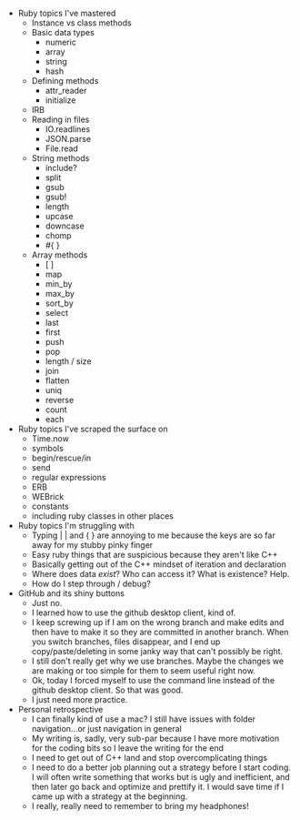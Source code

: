 * Ruby topics I've mastered
  * Instance vs class methods
  * Basic data types
    * numeric
    * array
    * string
    * hash
  * Defining methods
    * attr_reader
    * initialize
  * IRB
  * Reading in files
    * IO.readlines
    * JSON.parse
    * File.read
  * String methods
    * include?
    * split
    * gsub
    * gsub!
    * length
    * upcase
    * downcase
    * chomp
    * #{ }
  * Array methods
    * [ ]
    * map
    * min_by
    * max_by
    * sort_by
    * select
    * last
    * first
    * push
    * pop
    * length / size
    * join
    * flatten
    * uniq
    * reverse
    * count
    * each
* Ruby topics I've scraped the surface on
  * Time.now
  * symbols
  * begin/rescue/in
  * send
  * regular expressions
  * ERB
  * WEBrick
  * constants
  * including ruby classes in other places
* Ruby topics I'm struggling with
  * Typing | | and { } are annoying to me because the keys are so far away for my stubby pinky finger
  * Easy ruby things that are suspicious because they aren't like C++
  * Basically getting out of the C++ mindset of iteration and declaration
  * Where does data *exist*? Who can access it? What is existence? Help.
  * How do I step through / debug?
* GitHub and its shiny buttons
  * Just no.
  * I learned how to use the github desktop client, kind of.
  * I keep screwing up if I am on the wrong branch and make edits and then have to make it so they are committed in another branch. When you switch branches, files disappear, and I end up copy/paste/deleting in some janky way that can't possibly be right.
  * I still don't really get why we use branches. Maybe the changes we are making or too simple for them to seem useful right now.
  * Ok, today I forced myself to use the command line instead of the github desktop client. So that was good.
  * I just need more practice.
* Personal retrospective
  * I can finally kind of use a mac? I still have issues with folder navigation...or just navigation in general
  * My writing is, sadly, very sub-par because I have more motivation for the coding bits so I leave the writing for the end
  * I need to get out of C++ land and stop overcomplicating things
  * I need to do a better job planning out a strategy before I start coding. I will often write something that works but is ugly and inefficient, and then later go back and optimize and prettify it. I would save time if I came up with a strategy at the beginning.
  * I really, really need to remember to bring my headphones!
